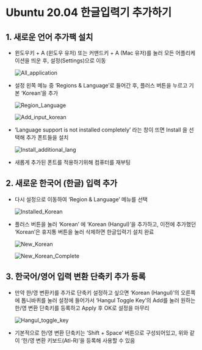 # Ubuntu 20.04 한글입력기 추가하기

## 1. 새로운 언어 추가팩 설치
- 윈도우키 + A (윈도우 유저) 또는 커맨드키 + A (Mac 유저)를 눌러 모든 어플리케이션을 띄운 후, 설정(Settings)으로 이동
    
    ![All_application](/assets/img/all_applications.png)
    
- 설정 왼쪽 메뉴 중 ‘Regions & Language’로 들어간 후, 플러스 버튼을 누르고  기본 ‘Korean’을 추가
    
    ![Region_Language](/assets/img/region_language_default.png)
    
    ![Add_input_korean](/assets/img/add_input_korean.png)
    
- ‘Language support is not installed completely’ 라는 창이 뜨면 Install 을 선택해 추가 폰트들을 설치
    
    ![Install_additional_lang](/assets/img/install_additional_languages.png)
    
- 새롭게 추가된 폰트를 적용하기위해 컴퓨터를 재부팅

## 2. 새로운 한국어 (한글) 입력 추가
- 다시 설정으로 이동하여 ‘Region & Language’ 메뉴를 선택
    
    ![Installed_Korean](/assets/img/installed_korean.png)
    
- 플러스 버튼을 눌러 ‘Korean’ 에 ‘Korean (Hangul)’을 추가하고, 이전에 추가했던 ‘Korean’은 휴지통 버튼을 눌러 삭제하면 한글입력기 설치 완료
    
    ![New_Korean](/assets/img/add_new_korean.png)
    
    ![New_Korean_Complete](/assets/img/complete_new_korean.png)
    
## 3. 한국어/영어 입력 변환 단축키 추가 등록
- 만약 한/영 변환키를 추가로 단축키 설정하고 싶으면 ‘Korean (Hangul)’의 오른쪽에 톱니바퀴를 눌러 설정에 들어가서 ‘Hangul Toggle Key’의 Add를 눌러 원하는 한/영 변환 단축키를 등록하고 Apply 후 OK로 설정을 마무리
    
    ![Hangul_toggle_key](/assets/img/hangul_toggle_key.png)
    
- 기본적으로 한/영 변환 단축키는 ‘Shift + Space’ 버튼으로 구성되어있고, 위와 같이 ‘한/영 변환 키보드(Atl-R)’을 등록해 사용할 수 있음